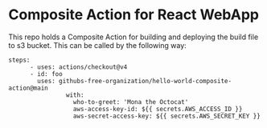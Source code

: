 # Composite Action for React WebApp

This repo holds a Composite Action for building and deploying the build file to s3 bucket.
This can be called by the following way:
```
steps:
      - uses: actions/checkout@v4
      - id: foo
        uses: githubs-free-organization/hello-world-composite-action@main
                with:
                  who-to-greet: 'Mona the Octocat'
                  aws-access-key-id: ${{ secrets.AWS_ACCESS_ID }}
                  aws-secret-access-key: ${{ secrets.AWS_SECRET_KEY }}
```
